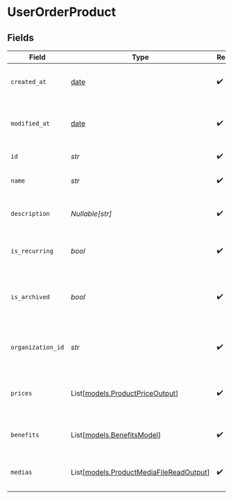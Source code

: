 # UserOrderProduct


## Fields

| Field                                                                              | Type                                                                               | Required                                                                           | Description                                                                        |
| ---------------------------------------------------------------------------------- | ---------------------------------------------------------------------------------- | ---------------------------------------------------------------------------------- | ---------------------------------------------------------------------------------- |
| `created_at`                                                                       | [date](https://docs.python.org/3/library/datetime.html#date-objects)               | :heavy_check_mark:                                                                 | Creation timestamp of the object.                                                  |
| `modified_at`                                                                      | [date](https://docs.python.org/3/library/datetime.html#date-objects)               | :heavy_check_mark:                                                                 | Last modification timestamp of the object.                                         |
| `id`                                                                               | *str*                                                                              | :heavy_check_mark:                                                                 | The ID of the product.                                                             |
| `name`                                                                             | *str*                                                                              | :heavy_check_mark:                                                                 | The name of the product.                                                           |
| `description`                                                                      | *Nullable[str]*                                                                    | :heavy_check_mark:                                                                 | The description of the product.                                                    |
| `is_recurring`                                                                     | *bool*                                                                             | :heavy_check_mark:                                                                 | Whether the product is a subscription tier.                                        |
| `is_archived`                                                                      | *bool*                                                                             | :heavy_check_mark:                                                                 | Whether the product is archived and no longer available.                           |
| `organization_id`                                                                  | *str*                                                                              | :heavy_check_mark:                                                                 | The ID of the organization owning the product.                                     |
| `prices`                                                                           | List[[models.ProductPriceOutput](../models/productpriceoutput.md)]                 | :heavy_check_mark:                                                                 | List of available prices for this product.                                         |
| `benefits`                                                                         | List[[models.BenefitsModel](../models/benefitsmodel.md)]                           | :heavy_check_mark:                                                                 | The benefits granted by the product.                                               |
| `medias`                                                                           | List[[models.ProductMediaFileReadOutput](../models/productmediafilereadoutput.md)] | :heavy_check_mark:                                                                 | The medias associated to the product.                                              |